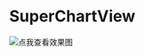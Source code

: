# SuperChartView

![点我查看效果图](https://github.com/Victory-Over/SparklingWater/blob/master/file_boiler.gif)
